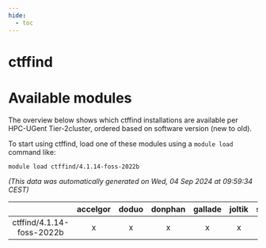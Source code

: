 ```yaml
---
hide:
  - toc
---
```


ctffind
=======

# Available modules


The overview below shows which ctffind installations are available per HPC-UGent Tier-2cluster, ordered based on software version (new to old).

To start using ctffind, load one of these modules using a `module load` command like:

```shell
module load ctffind/4.1.14-foss-2022b
```

*(This data was automatically generated on Wed, 04 Sep 2024 at 09:59:34 CEST)*  

| |accelgor|doduo|donphan|gallade|joltik|shinx|skitty|
| :---: | :---: | :---: | :---: | :---: | :---: | :---: | :---: |
|ctffind/4.1.14-foss-2022b|x|x|x|x|x|x|x|
